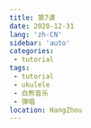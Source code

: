 ```yaml
---
title: 第7课
date: 2020-12-31
lang: 'zh-CN'
sidebar: 'auto'
categories:
 - tutorial
tags: 
 - tutorial 
 - ukulele 
 - 白熊音乐 
 - 弹唱
location: HangZhou
---
```


<!-- <iframe style="height: -webkit-fill-available;width: -webkit-fill-available;" src="/ukuleleTutorial/进阶7.pdf" scrolling="no" border="0" frameborder="no" framespacing="0" allowfullscreen="true"> </iframe> -->